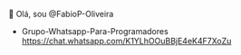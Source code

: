 👋 Olá, sou @FabioP-Oliveira

- Grupo-Whatsapp-Para-Programadores
https://chat.whatsapp.com/K1YLhOOuBBjE4eK4F7XoZu


<!---
FabioP-Oliveira/FabioP-Oliveira is a ✨ special ✨ repository because its `README.md` (this file) appears on your GitHub profile.
You can click the Preview link to take a look at your changes.
-
